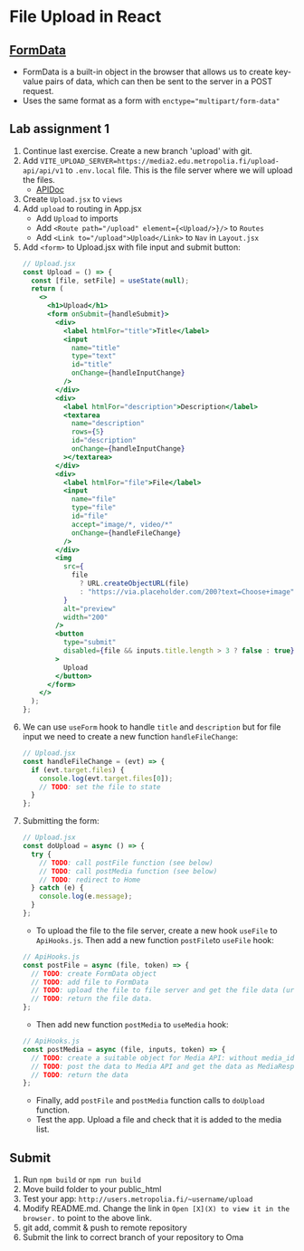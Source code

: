 # File Upload in React

## [FormData](https://developer.mozilla.org/en-US/docs/Web/API/FormData)

- FormData is a built-in object in the browser that allows us to create key-value pairs of data, which can then be sent to
  the server in a POST request.
- Uses the same format as a form with `enctype="multipart/form-data"`

## Lab assignment 1

1. Continue last exercise. Create a new branch 'upload' with git.
2. Add `VITE_UPLOAD_SERVER=https://media2.edu.metropolia.fi/upload-api/api/v1` to `.env.local` file. This is the file server where we will upload the files.
   - [APIDoc](https://media2.edu.metropolia.fi/upload-api)
3. Create `Upload.jsx` to `views`
4. Add `upload` to routing in App.jsx
   - Add `Upload` to imports
   - Add `<Route path="/upload" element={<Upload/>}/>` to `Routes`
   - Add `<Link to="/upload">Upload</Link>` to `Nav` in `Layout.jsx`
5. Add `<form>` to Upload.jsx with file input and submit button:
   ```jsx
   // Upload.jsx
   const Upload = () => {
     const [file, setFile] = useState(null);
     return (
       <>
         <h1>Upload</h1>
         <form onSubmit={handleSubmit}>
           <div>
             <label htmlFor="title">Title</label>
             <input
               name="title"
               type="text"
               id="title"
               onChange={handleInputChange}
             />
           </div>
           <div>
             <label htmlFor="description">Description</label>
             <textarea
               name="description"
               rows={5}
               id="description"
               onChange={handleInputChange}
             ></textarea>
           </div>
           <div>
             <label htmlFor="file">File</label>
             <input
               name="file"
               type="file"
               id="file"
               accept="image/*, video/*"
               onChange={handleFileChange}
             />
           </div>
           <img
             src={
               file
                 ? URL.createObjectURL(file)
                 : "https://via.placeholder.com/200?text=Choose+image"
             }
             alt="preview"
             width="200"
           />
           <button
             type="submit"
             disabled={file && inputs.title.length > 3 ? false : true}
           >
             Upload
           </button>
         </form>
       </>
     );
   };
   ```
6. We can use `useForm` hook to handle `title` and `description` but for file input we need to create a new function `handleFileChange`:
   ```jsx
   // Upload.jsx
   const handleFileChange = (evt) => {
     if (evt.target.files) {
       console.log(evt.target.files[0]);
       // TODO: set the file to state
     }
   };
   ```
7. Submitting the form:
   ```jsx
   // Upload.jsx
   const doUpload = async () => {
     try {
       // TODO: call postFile function (see below)
       // TODO: call postMedia function (see below)
       // TODO: redirect to Home
     } catch (e) {
       console.log(e.message);
     }
   };
   ```
   - To upload the file to the file server, create a new hook `useFile` to `ApiHooks.js`. Then add a new function `postFile`to `useFile` hook:
   ```jsx
   // ApiHooks.js
   const postFile = async (file, token) => {
     // TODO: create FormData object
     // TODO: add file to FormData
     // TODO: upload the file to file server and get the file data (url = import.meta.env.VITE_UPLOAD_SERVER + '/upload')
     // TODO: return the file data.
   };
   ```
   - Then add new function `postMedia` to `useMedia` hook:
   ```jsx
   // ApiHooks.js
   const postMedia = async (file, inputs, token) => {
     // TODO: create a suitable object for Media API: without media_id, user_id, thumbnail and created_at. All those are generated by the API. See the media API documentation.
     // TODO: post the data to Media API and get the data as MediaResponse
     // TODO: return the data
   };
   ```
   - Finally, add `postFile` and `postMedia` function calls to `doUpload` function.
   - Test the app. Upload a file and check that it is added to the media list.

## Submit

1. Run `npm build` or `npm run build`
2. Move build folder to your public_html
3. Test your app: `http://users.metropolia.fi/~username/upload`
4. Modify README.md. Change the link in `Open [X](X) to view it in the browser.` to point to the above link.
5. git add, commit & push to remote repository
6. Submit the link to correct branch of your repository to Oma
